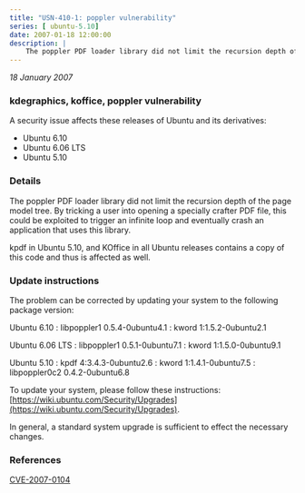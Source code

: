 ```yaml
---
title: "USN-410-1: poppler vulnerability"
series: [ ubuntu-5.10]
date: 2007-01-18 12:00:00
description: |
    The poppler PDF loader library did not limit the recursion depth of the page model tree. By tricking a user into opening a specially crafter PDF file, this could be exploited to trigger an infinite loop and eventually crash an application that uses this library.
--- 
```

 
 

*18 January 2007*

### kdegraphics, koffice, poppler vulnerability

A security issue affects these releases of Ubuntu and its derivatives:

* Ubuntu 6.10
* Ubuntu 6.06 LTS
* Ubuntu 5.10

### Details

The poppler PDF loader library did not limit the recursion depth of the page model tree. By tricking a user into opening a specially crafter PDF file, this could be exploited to trigger an infinite loop and eventually crash an application that uses this library.

kpdf in Ubuntu 5.10, and KOffice in all Ubuntu releases contains a copy of this code and thus is affected as well.

### Update instructions

The problem can be corrected by updating your system to the following package version:

Ubuntu 6.10
 : libpoppler1 <span>0.5.4-0ubuntu4.1</span>
 : kword <span>1:1.5.2-0ubuntu2.1</span>

Ubuntu 6.06 LTS
 : libpoppler1 <span>0.5.1-0ubuntu7.1</span>
 : kword <span>1:1.5.0-0ubuntu9.1</span>

Ubuntu 5.10
 : kpdf <span>4:3.4.3-0ubuntu2.6</span>
 : kword <span>1:1.4.1-0ubuntu7.5</span>
 : libpoppler0c2 <span>0.4.2-0ubuntu6.8</span>

To update your system, please follow these instructions: [https://wiki.ubuntu.com/Security/Upgrades](https://wiki.ubuntu.com/Security/Upgrades).

In general, a standard system upgrade is sufficient to effect the necessary changes.

### References

 
 [CVE-2007-0104](http://people.ubuntu.com/~ubuntu-security/cve/CVE-2007-0104)
 

